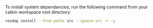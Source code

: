 
To install system dependancies, run the following command from your catkin workspace root directory:

```bash
rosdep install --from-paths src --ignore-src -r -y
```
